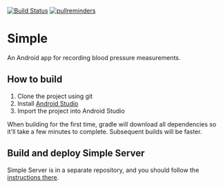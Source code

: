 [![Build Status](https://app.bitrise.io/app/db9b195f645cfed7/status.svg?token=0UVLxgCzsz75d21FUnkfhg&branch=master)](https://www.bitrise.io/app/db9b195f645cfed7)
[![pullreminders](https://pullreminders.com/badge.svg)](https://pullreminders.com?ref=badge)

# Simple

An Android app for recording blood pressure measurements.

## How to build

1. Clone the project using git
2. Install [Android Studio](https://developer.android.com/studio/)
3. Import the project into Android Studio

When building for the first time, gradle will download all dependencies so it'll take a few minutes to complete. Subsequent builds will be faster.

## Build and deploy Simple Server

Simple Server is in a separate repository, and you should follow the [instructions there](https://github.com/simpledotorg/simple-server/blob/master/README.md).
